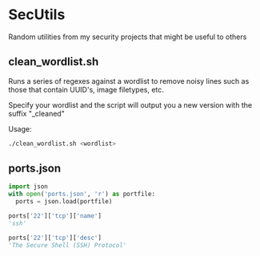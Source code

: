 # SecUtils
Random utilities from my security projects that might be useful to others

## clean_wordlist.sh
Runs a series of regexes against a wordlist to remove noisy lines such as those that contain UUID's, image filetypes, etc.

Specify your wordlist and the script will output you a new version with the suffix "_cleaned"

Usage:
```sh
./clean_wordlist.sh <wordlist>
```


## ports.json
```python
import json
with open('ports.json', 'r') as portfile:
  ports = json.load(portfile)

ports['22']['tcp']['name']
'ssh'

ports['22']['tcp']['desc']
'The Secure Shell (SSH) Protocol'
```
